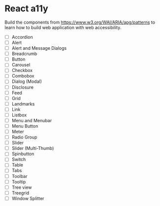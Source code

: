 # React a11y

Build the components from https://www.w3.org/WAI/ARIA/apg/patterns to learn how to build web application with web accessibility.

- [ ] Accordion
- [ ] Alert
- [ ] Alert and Message Dialogs
- [ ] Breadcrumb
- [ ] Button
- [ ] Carousel
- [ ] Checkbox
- [ ] Combobox
- [ ] Dialog (Modal)
- [ ] Disclosure
- [ ] Feed
- [ ] Grid
- [ ] Landmarks
- [ ] Link
- [ ] Listbox
- [ ] Menu and Menubar
- [ ] Menu Button
- [ ] Meter
- [ ] Radio Group
- [ ] Slider
- [ ] Slider (Multi-Thumb)
- [ ] Spinbutton
- [ ] Switch
- [ ] Table
- [ ] Tabs
- [ ] Toolbar
- [ ] Tooltip
- [ ] Tree view
- [ ] Treegrid
- [ ] Window Splitter
